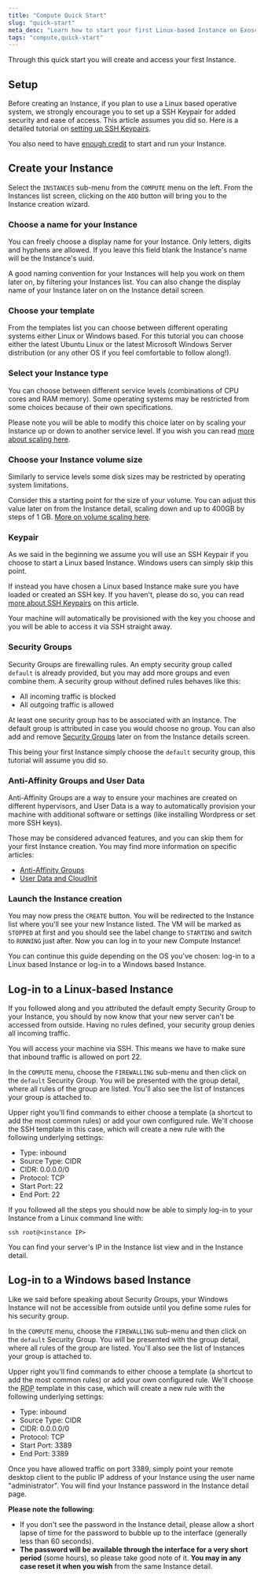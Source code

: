 ```yaml
---
title: "Compute Quick Start"
slug: "quick-start"
meta_desc: "Learn how to start your first Linux-based Instance on Exoscale Compute and connect via SSH, or how to deploy a Windows Instance and access it with RDP"
tags: "compute,quick-start"
---
```


Through this quick start you will create and access your first Instance.

## Setup

Before creating an Instance, if you plan to use a Linux based operative system,
we strongly encourage you to set up a SSH Keypair for added security and ease of
access. This article assumes you did so.
Here is a detailed tutorial on
[setting up SSH Keypairs](/documentation/compute/ssh-keypairs/).

You also need to have
[enough credit](/documentation/platform/quick-start/#minimum-credit) to start and run your
Instance.

## Create your Instance

Select the `INSTANCES` sub-menu from the `COMPUTE` menu on the left.
From the Instances list screen, clicking on the `ADD` button will bring you to
the Instance creation wizard.

### Choose a name for your Instance

You can freely choose a display name for your Instance. Only letters, digits and
hyphens are allowed. If you leave this field blank the Instance's name will be
the Instance's uuid.

A good naming convention for your Instances will help you work on them later on,
by filtering your Instances list. You can also change the display name of your
Instance later on on the Instance detail screen.

### Choose your template

From the templates list you can choose between different operating systems
either Linux or Windows based. For this tutorial you can choose either the
latest Ubuntu Linux or the latest Microsoft Windows Server distribution
(or any other OS if you feel comfortable to follow along!).

### Select your Instance type

You can choose between different service levels (combinations of CPU cores and
RAM memory). Some operating systems may be restricted from some choices because
of their own specifications.

Please note you will be able to modify this choice later on by scaling your
Instance up or down to another service level. If you wish you can read
[more about scaling here](/documentation/compute/instance-scaling/).

### Choose your Instance volume size

Similarly to service levels some disk sizes may be restricted by operating
system limitations.

Consider this a starting point for the size of your volume. You can adjust this
value later on from the Instance detail, scaling down and up to 400GB by steps
of 1 GB.
[More on volume scaling here](/documentation/compute/instance-scaling/).

### Keypair

As we said in the beginning we assume you will use an SSH Keypair if you choose
to start a Linux based Instance. Windows users can simply skip this point.

If instead you have chosen a Linux based Instance make sure you have loaded or
created an SSH key. If you haven't, please do so, you can read
[more about SSH Keypairs](/documentation/compute/ssh-keypairs/)
on this article.

Your machine will automatically be provisioned with the key you choose and you
will be able to access it via SSH straight away.

### Security Groups

Security Groups are firewalling rules. An empty security group called `default`
is already provided, but you may add more groups and even combine them.
A security group without defined rules behaves like this:

* All incoming traffic is blocked
* All outgoing traffic is allowed

At least one security group has to be associated with an Instance. The default
group is attributed in case you would choose no group. You can also add and
remove [Security Groups](/documentation/compute/security-groups/)
later on from the Instance details screen.

This being your first Instance simply choose the `default` security group, this
tutorial will assume you did so.

### Anti-Affinity Groups and User Data

Anti-Affinity Groups are a way to ensure your machines are created on different
hypervisors, and User Data is a way to automatically provision your machine
with additional software or settings (like installing Wordpress or set more
SSH keys).

Those may be considered advanced features, and you can skip them for your first
Instance creation. You may find more information on specific articles:

* [Anti-Affinity Groups](/documentation/compute/anti-affinity-groups/)
* [User Data and CloudInit](/documentation/compute/cloud-init/)

### Launch the Instance creation

You may now press the `CREATE` button. You will be redirected to the Instance
list where you'll see your new Instance listed. The VM will be marked as
`STOPPED` at first and you should see the label change to `STARTING` and
switch to `RUNNING` just after. Now you can log in to your new Compute Instance!

You can continue this guide depending on the OS you've chosen: log-in to a
Linux based Instance or log-in to a Windows based Instance.

## Log-in to a Linux-based Instance

If you followed along and you attributed the default empty Security Group to
your Instance, you should by now know that your new server can't be accessed
from outside. Having no rules defined, your security group denies all
incoming traffic.

You will access your machine via SSH. This means we have to make sure that
inbound traffic is allowed on port 22.

In the `COMPUTE` menu, choose the `FIREWALLING` sub-menu and then click on the
`default` Security Group. You will be presented with the group detail, where all
rules of the group are listed. You'll also see the list of Instances your group
is attached to.

Upper right you'll find commands to either choose a template (a shortcut to add
the most common rules) or add your own configured rule. We'll choose the SSH
template in this case, which will create a new rule with the following
underlying settings:

* Type: inbound
* Source Type: CIDR
* CIDR: 0.0.0.0/0
* Protocol: TCP
* Start Port: 22
* End Port: 22

If you followed all the steps you should now be able to simply log-in to your
Instance from a Linux command line with:

`ssh root@<instance IP>`

You can find your server's IP in the Instance list view and in the Instance
detail.

## Log-in to a Windows based Instance

Like we said before speaking about Security Groups, your Windows Instance will
not be accessible from outside until you define some rules for his security
group.

In the `COMPUTE` menu, choose the `FIREWALLING` sub-menu and then click on the
`default` Security Group. You will be presented with the group detail, where all
rules of the group are listed. You'll also see the list of Instances your group
is attached to.

Upper right you'll find commands to either choose a template (a shortcut to add
the most common rules) or add your own configured rule. We'll choose the
<abbr title="Remote Desktop Protocol">RDP</abbr> template in this case, which
will create a new rule with the following underlying settings:

* Type: inbound
* Source Type: CIDR
* CIDR: 0.0.0.0/0
* Protocol: TCP
* Start Port: 3389
* End Port: 3389

Once you have allowed traffic on port 3389, simply point your remote desktop
client to the public IP address of your Instance using the user name
"administrator". You will find your Instance password in the Instance detail
page.

**Please note the following**:

* If you don't see the password in the Instance detail, please allow a short
lapse of time for the password to bubble up to the interface (generally less
than 60 seconds).
* **The password will be available through the interface for a very short
period** (some hours), so please take good note of it. **You may in any case
reset it when you wish** from the same Instance detail.
